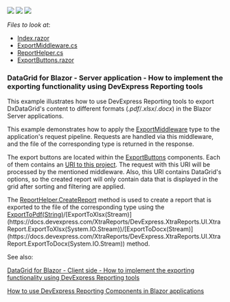 <!-- default badges list -->
![](https://img.shields.io/endpoint?url=https://codecentral.devexpress.com/api/v1/VersionRange/236005865/20.2.3%2B)
[![](https://img.shields.io/badge/Open_in_DevExpress_Support_Center-FF7200?style=flat-square&logo=DevExpress&logoColor=white)](https://supportcenter.devexpress.com/ticket/details/T854755)
[![](https://img.shields.io/badge/📖_How_to_use_DevExpress_Examples-e9f6fc?style=flat-square)](https://docs.devexpress.com/GeneralInformation/403183)
<!-- default badges end -->
*Files to look at*:

* [Index.razor](./CS/DxDataGridExportingWithReports/Pages/Index.razor)
* [ExportMiddleware.cs](./CS/DxDataGridExportingWithReports/Helpers/ExportMiddleware.cs)
* [ReportHelper.cs](./CS/DxDataGridExportingWithReports/Helpers/ReportHelper.cs)
* [ExportButtons.razor](./CS/DxDataGridExportingWithReports/Components/ExportButtons.razor)

### DataGrid for Blazor - Server application - How to implement the exporting functionality using DevExpress Reporting tools 

This example illustrates how to use DevExpress Reporting tools to export DxDataGrid's content to different formats (*.pdf*/*.xlsx*/*.docx*) in the Blazor Server applications.


This example demonstrates how to apply the [ExportMiddleware](./CS/DxDataGridExportingWithReports/Helpers/ExportMiddleware.cs) type to the application's request pipeline. Requests are handled via this middleware, and the file of the corresponding type is returned in the response.

The export buttons are located within the [ExportButtons](./CS/DxDataGridExportingWithReports/Components/ExportButtons.razor) components. Each of them contains an [URI to this project](./CS/DxDataGridExportingWithReports/Pages/Index.razor#L32). The request with this URI will be processed by the mentioned middleware. Also, this URI contains DataGrid's options, so the created report will only contain data that is displayed in the grid after sorting and filtering are applied.

The [ReportHelper.CreateReport](./CS/DxDataGridExportingWithReports/Helpers/ReportHelper.cs#L9) method is used to create a report that is exported to the file of the corresponding type using the [ExportToPdf(String)](https://docs.devexpress.com/XtraReports/DevExpress.XtraReports.UI.XtraReport.ExportToPdf(System.String))/[ExportToXlsx(Stream)](https://docs.devexpress.com/XtraReports/DevExpress.XtraReports.UI.XtraReport.ExportToXlsx(System.IO.Stream))/[ExportToDocx(Stream)](https://docs.devexpress.com/XtraReports/DevExpress.XtraReports.UI.XtraReport.ExportToDocx(System.IO.Stream)) method.

See also:

[DataGrid for Blazor - Client side - How to implement the exporting functionality using DevExpress Reporting tools](https://supportcenter.devexpress.com/ticket/details/t854758/datagrid-for-blazor-client-side-how-to-implement-the-exporting-functionality-using)

[How to use DevExpress Reporting Components in Blazor applications](https://supportcenter.devexpress.com/ticket/details/t834711/how-to-use-devexpress-reporting-components-in-blazor-applications)
